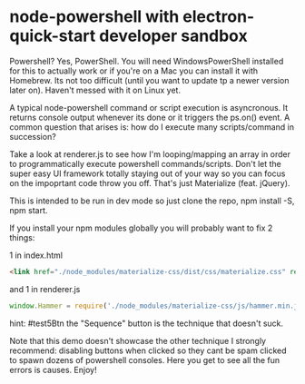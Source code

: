 # node-powershell with electron-quick-start developer sandbox

Powershell?  Yes, PowerShell.  You will need WindowsPowerShell installed for this to actually work or if you're on a Mac you can install it with Homebrew.  Its not too difficult (until you want to update tp a newer version later on).  Haven't messed with it on Linux yet.

A typical node-powershell command or script execution is asyncronous.  It returns console output whenever its done or it triggers the ps.on() event.  A common question that arises is: how do I execute many scripts/command in succession?

Take a look at renderer.js to see how I'm looping/mapping an array in order to programmatically execute powershell commands/scripts.  Don't let the super easy UI framework totally staying out of your way so you can focus on the impoprtant code throw you off.  That's just Materialize (feat. jQuery).

This is intended to be run in dev mode so just clone the repo, npm install -S, npm start.

If you install your npm modules globally you will probably want to fix 2 things:

1 in index.html
```html
<link href="./node_modules/materialize-css/dist/css/materialize.css" rel="stylesheet">
```

and 1 in renderer.js
``` javascript
window.Hammer = require('./node_modules/materialize-css/js/hammer.min.js')
```

hint: #test5Btn the "Sequence" button is the technique that doesn't suck.

Note that this demo doesn't showcase the other technique I strongly recommend: disabling buttons when clicked so they cant be spam clicked to spawn dozens of powershell consoles.  Here you get to see all the fun errors is causes.  Enjoy!